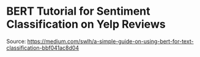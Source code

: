 # BERT Tutorial for Sentiment Classification on Yelp Reviews
Source: https://medium.com/swlh/a-simple-guide-on-using-bert-for-text-classification-bbf041ac8d04